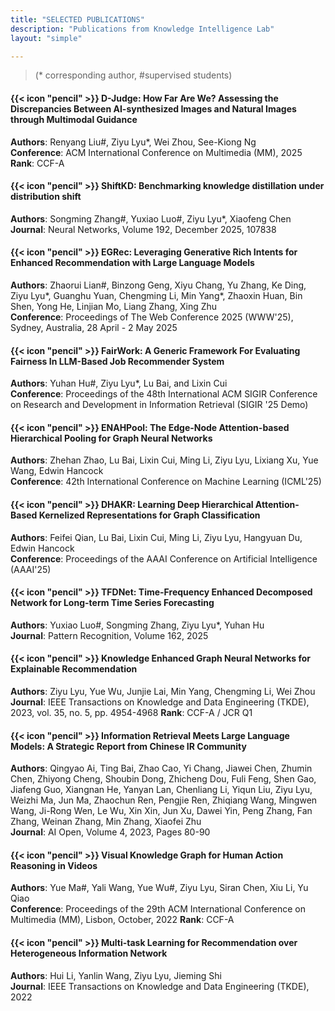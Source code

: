 ```yaml
---
title: "SELECTED PUBLICATIONS"
description: "Publications from Knowledge Intelligence Lab"
layout: "simple"

---
```



> (* corresponding author, #supervised students)
> 
#### {{< icon "pencil" >}} D-Judge: How Far Are We? Assessing the Discrepancies Between AI-synthesized Images and Natural Images through Multimodal Guidance
**Authors**: Renyang Liu#, Ziyu Lyu*, Wei Zhou, See-Kiong Ng  
**Conference**: ACM International Conference on Multimedia (MM), 2025  
**Rank**: CCF-A

#### {{< icon "pencil" >}} ShiftKD: Benchmarking knowledge distillation under distribution shift
**Authors**: Songming Zhang#, Yuxiao Luo#, Ziyu Lyu*, Xiaofeng Chen  
**Journal**: Neural Networks, Volume 192, December 2025, 107838

#### {{< icon "pencil" >}} EGRec: Leveraging Generative Rich Intents for Enhanced Recommendation with Large Language Models
**Authors**: Zhaorui Lian#, Binzong Geng, Xiyu Chang, Yu Zhang, Ke Ding, Ziyu Lyu*, Guanghu Yuan, Chengming Li, Min Yang*, Zhaoxin Huan, Bin Shen, Yong He, Linjian Mo, Liang Zhang, Xing Zhu  
**Conference**: Proceedings of The Web Conference 2025 (WWW'25), Sydney, Australia, 28 April - 2 May 2025

#### {{< icon "pencil" >}} FairWork: A Generic Framework For Evaluating Fairness In LLM-Based Job Recommender System
**Authors**: Yuhan Hu#, Ziyu Lyu*, Lu Bai, and Lixin Cui  
**Conference**: Proceedings of the 48th International ACM SIGIR Conference on Research and Development in Information Retrieval (SIGIR '25 Demo)

#### {{< icon "pencil" >}} ENAHPool: The Edge-Node Attention-based Hierarchical Pooling for Graph Neural Networks
**Authors**: Zhehan Zhao, Lu Bai, Lixin Cui, Ming Li, Ziyu Lyu, Lixiang Xu, Yue Wang, Edwin Hancock  
**Conference**: 42th International Conference on Machine Learning (ICML'25)

#### {{< icon "pencil" >}} DHAKR: Learning Deep Hierarchical Attention-Based Kernelized Representations for Graph Classification
**Authors**: Feifei Qian, Lu Bai, Lixin Cui, Ming Li, Ziyu Lyu, Hangyuan Du, Edwin Hancock  
**Conference**: Proceedings of the AAAI Conference on Artificial Intelligence (AAAI'25)

#### {{< icon "pencil" >}} TFDNet: Time-Frequency Enhanced Decomposed Network for Long-term Time Series Forecasting
**Authors**: Yuxiao Luo#, Songming Zhang, Ziyu Lyu*, Yuhan Hu  
**Journal**: Pattern Recognition, Volume 162, 2025

#### {{< icon "pencil" >}} Knowledge Enhanced Graph Neural Networks for Explainable Recommendation
**Authors**: Ziyu Lyu, Yue Wu, Junjie Lai, Min Yang, Chengming Li, Wei Zhou  
**Journal**: IEEE Transactions on Knowledge and Data Engineering (TKDE), 2023, vol. 35, no. 5, pp. 4954-4968
**Rank**: CCF-A / JCR Q1

#### {{< icon "pencil" >}} Information Retrieval Meets Large Language Models: A Strategic Report from Chinese IR Community
**Authors**: Qingyao Ai, Ting Bai, Zhao Cao, Yi Chang, Jiawei Chen, Zhumin Chen, Zhiyong Cheng, Shoubin Dong, Zhicheng Dou, Fuli Feng, Shen Gao, Jiafeng Guo, Xiangnan He, Yanyan Lan, Chenliang Li, Yiqun Liu, Ziyu Lyu, Weizhi Ma, Jun Ma, Zhaochun Ren, Pengjie Ren, Zhiqiang Wang, Mingwen Wang, Ji-Rong Wen, Le Wu, Xin Xin, Jun Xu, Dawei Yin, Peng Zhang, Fan Zhang, Weinan Zhang, Min Zhang, Xiaofei Zhu  
**Journal**: AI Open, Volume 4, 2023, Pages 80-90

#### {{< icon "pencil" >}} Visual Knowledge Graph for Human Action Reasoning in Videos
**Authors**: Yue Ma#, Yali Wang, Yue Wu#, Ziyu Lyu, Siran Chen, Xiu Li, Yu Qiao  
**Conference**: Proceedings of the 29th ACM International Conference on Multimedia (MM), Lisbon, October, 2022
**Rank**: CCF-A

#### {{< icon "pencil" >}} Multi-task Learning for Recommendation over Heterogeneous Information Network
**Authors**: Hui Li, Yanlin Wang, Ziyu Lyu, Jieming Shi  
**Journal**: IEEE Transactions on Knowledge and Data Engineering (TKDE), 2022



